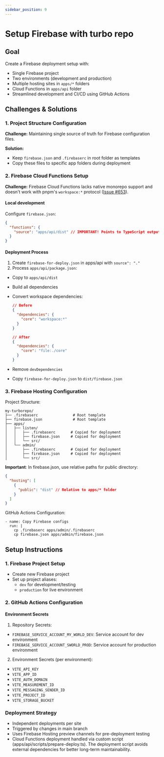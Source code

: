```yaml
---
sidebar_position: 9
---
```


# Setup Firebase with turbo repo

## Goal

Create a Firebase deployment setup with:

- Single Firebase project
- Two environments (development and production)
- Multiple hosting sites in `apps/*` folders
- Cloud Functions in `apps/api` folder
- Streamlined development and CI/CD using GitHub Actions

## Challenges & Solutions

### 1. Project Structure Configuration

**Challenge:** Maintaining single source of truth for Firebase configuration files.

**Solution:**

- Keep `firebase.json` and `.firebaserc` in root folder as templates
- Copy these files to specific app folders during deployment

### 2. Firebase Cloud Functions Setup

**Challenge:** Firebase Cloud Functions lacks native monorepo support and doesn't work with pnpm's `workspace:*` protocol ([Issue #653](https://github.com/firebase/firebase-tools/issues/653)).

#### Local development

Configure `firebase.json`:

```json
{
  "functions": {
    "source": "apps/api/dist" // IMPORTANT! Points to TypeScript output
  }
}
```

#### Deployment Process

1. Create `firebase-for-deploy.json` in apps/api with `source": "."`
2. Process `apps/api/package.json`:

- Copy to `apps/api/dist`
- Build all dependencies
- Convert workspace dependencies:

  ```json
  // Before
  {
    "dependencies": {
      "core": "workspace:*"
    }
  }

  // After
  {
    "dependencies": {
      "core": "file:./core"
    }
  }
  ```

- Remove `devDependencies`
- Copy `firebase-for-deploy.json` to `dist/firebase.json`

### 3. Firebase Hosting Configuration

Project Structure:

```
my-turborepo/
├── .firebaserc                # Root template
├── firebase.json              # Root template
├── apps/
│   ├── listen/
│   │   ├── .firebaserc       # Copied for deployment
│   │   ├── firebase.json     # Copied for deployment
│   │   └── src/
│   └── admin/
│       ├── .firebaserc       # Copied for deployment
│       ├── firebase.json     # Copied for deployment
│       └── src/
```

**Important**: In firebase.json, use relative paths for public directory:

```json
{
  "hosting": [
    {
      "public": "dist" // Relative to apps/* folder
    }
  ]
}
```

GitHub Actions Configuration:

```
- name: Copy Firebase configs
  run: |
    cp .firebaserc apps/admin/.firebaserc
    cp firebase.json apps/admin/firebase.json
```

## Setup Instructions

### 1. Firebase Project Setup

- Create new Firebase project
- Set up project aliases:
  - `dev` for development/testing
  - `production` for live environment

### 2. GitHub Actions Configuration

#### Environment Secrets

1. Repository Secrets:

- `FIREBASE_SERVICE_ACCOUNT_MY_WORLD_DEV`: Service account for dev environment
- `FIREBASE_SERVICE_ACCOUNT_SWORLD_PROD`: Service account for production environment

2. Environment Secrets (per environment):

- `VITE_API_KEY`
- `VITE_APP_ID`
- `VITE_AUTH_DOMAIN`
- `VITE_MEASUREMENT_ID`
- `VITE_MESSAGING_SENDER_ID`
- `VITE_PROJECT_ID`
- `VITE_STORAGE_BUCKET`

### Deployment Strategy

- Independent deployments per site
- Triggered by changes in main branch
- Uses Firebase Hosting preview channels for pre-deployment testing
- Cloud Functions deployment handled via custom script (apps/api/scripts/prepare-deploy.ts). The deployment script avoids external dependencies for better long-term maintainability.
